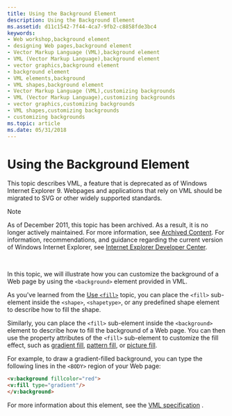 ```yaml
---
title: Using the Background Element
description: Using the Background Element
ms.assetid: d11c1542-7f44-4ca7-9fb2-c8858fde3bc4
keywords:
- Web workshop,background element
- designing Web pages,background element
- Vector Markup Language (VML),background element
- VML (Vector Markup Language),background element
- vector graphics,background element
- background element
- VML elements,background
- VML shapes,background element
- Vector Markup Language (VML),customizing backgrounds
- VML (Vector Markup Language),customizing backgrounds
- vector graphics,customizing backgrounds
- VML shapes,customizing backgrounds
- customizing backgrounds
ms.topic: article
ms.date: 05/31/2018
---
```


# Using the Background Element

This topic describes VML, a feature that is deprecated as of Windows Internet Explorer 9. Webpages and applications that rely on VML should be migrated to SVG or other widely supported standards.

> [!Note]  
> As of December 2011, this topic has been archived. As a result, it is no longer actively maintained. For more information, see [Archived Content](https://docs.microsoft.com/previous-versions/windows/internet-explorer/ie-developer/). For information, recommendations, and guidance regarding the current version of Windows Internet Explorer, see [Internet Explorer Developer Center](https://msdn.microsoft.com/ie/).

 

In this topic, we will illustrate how you can customize the background of a Web page by using the `<background>` element provided in VML.

As you've learned from the [Use `<fill>`](web-workshop---how-to-use-vml-on-web-pages-----fill--element.md) topic, you can place the `<fill>` sub-element inside the `<shape>`, `<shapetype>`, or any predefined shape element to describe how to fill the shape.

Similarly, you can place the `<fill>` sub-element inside the `<background>` element to describe how to fill the background of a Web page. You can then use the property attributes of the `<fill>` sub-element to customize the fill effect, such as [gradient fill](web-workshop---how-to-use-vml-on-web-pages-----fill--element.md), [pattern fill](web-workshop---how-to-use-vml-on-web-pages-----fill--element.md), or [picture fill](web-workshop---how-to-use-vml-on-web-pages-----fill--element.md).

For example, to draw a gradient-filled background, you can type the following lines in the `<BODY>` region of your Web page:


```HTML
<v:background fillcolor="red">
<v:fill type="gradient"/>
</v:background>
```





For more information about this element, see the [VML specification](https://www.w3.org/TR/NOTE-VML#-toc416858389) .

 

 




